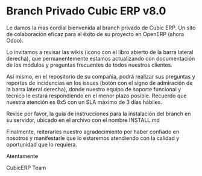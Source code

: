 Branch Privado Cubic ERP v8.0
=============================

Le damos la mas cordial bienvenida al branch privado de Cubic ERP. Un sito de colaboración eficaz para el éxito de su proyecto en OpenERP (ahora Odoo).

Lo invitamos a revisar las wikis (icono con el libro abierto de la barra lateral derecha), que permanentemente estamos actualizando con documentación de los módulos y preguntas frecuentes de todos nuestros clientes.

Así mismo, en el repositorio de su compañia, podrá realizar sus preguntas y reportes de incidencias en los issues (botón con el signo de admiración de la barra lateral derecha), donde nuestro equipo de soporte funcional y técnico le estará respondiendo en el menor plazo posible. Recuerdo que nuestra atención es 8x5 con un SLA máximo de 3 días hábiles.

Revise por favor, la guia de instrucciones para la instalación del branch en su servidor, ubicado en el archivo con el nombre INSTALL.md

Finalmente, reiterarles nuestro agradecimiento por haber confiado en nosotros y manifestarle que lo estaremos atendiendo con la calidad y oportunidad que lo requiera.


Atentamente

CubicERP Team
